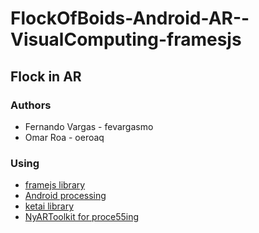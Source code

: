# FlockOfBoids-Android-AR--VisualComputing-framesjs
## Flock in AR
### Authors
- Fernando Vargas - fevargasmo
- Omar Roa - oeroaq
### Using
- [framejs library](https://github.com/VisualComputing/framesjs/tree/geom)
- [Android processing](http://android.processing.org/)
- [ketai library](http://ketai.org/)
- [NyARToolkit for proce55ing](https://github.com/nyatla/NyARToolkit-for-Processing/blob/master/README.EN.md)
